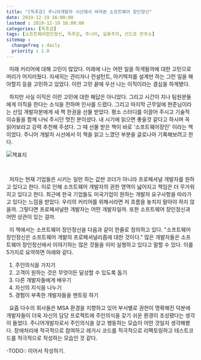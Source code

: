 ```yaml
---
title: "[독후감] 주니어개발자 시선에서 바라본 소프트웨어 장인정신"
date: 2019-12-19 16:00:00
lastmod : 2019-12-19 16:00:00
categories: [독후감]
tags: [소프트웨어장인정신, 독후감, 주니어, 실용주의, 산드로 만쿠소]
sitemap :
  changefreq : daily
  priority : 1.0
---
```


&nbsp;
미래 커리어에 대해 고민이 많았다. 미래에 나는 어떤 일을 하게될까에 대한 고민으로 머리가 어지러웠다. 자세히는 관리자나 컨설턴트, 아키텍처를 설계만 하는 그런 일을 해야할지 등을 고민하고 있었다. 이런 고민 끝에 우선 나는 이직이라는 결심을 하게됐다. 
 <br/>
 
 &nbsp;
 하지만 사실 이직은 이런 고민에 대한 해답은 아니었다. 그리고 시간이 지나 팀원분들에게 이직을 한다는 소식을 전하며 인사를 드렸다. 그리고 마지막 근무일에 현준님이라는 선임 개발자분에게 새 책 한권을 선물 받았다. 평소 스터디를 이끌어 주시고 기술적 이슈들을 함께 나눠 주시던 멋진 분이셨다. 내 시기에 읽으면 좋을것 같다고 하시며 꼭 읽어보라고 강력 추천해 주셨다. 그 때 선물 받은 책이 바로 '소프트웨어장인' 이라는 책이었다. 주니어 개발자 시선에서 이 책을 읽고 느꼈던 부분을 글로나마 기록해보려고 한다.

![책표지](https://user-images.githubusercontent.com/18229419/71152725-9044bd80-227a-11ea-970e-d9c7a049a0a0.png)

<br/>

&nbsp;
 저자는 현재 기업들은 시키는 일만 하는 값싼 코더가 아니라 프로페셔널 개발자를 원하고 있다고 한다. 이로 인해 소프트웨어 개발자의 권한 영역이 넓어지고 책임은 더 무거워지고 있다고 한다. 최근에 한국 기업들도 미국기업이 원하는 개발자 요구사항을 따라가고 있다는 느낌을 받았다. 우리의 커리어를 위해서라면 저 흐름을 놓치지 말아야 하지 않을까. 그렇다면 프로페셔널한 개발자는 어떤 개발자일까. 또한 소프트웨어 장인정신과 어떤 상관이 있는 걸까. 

&nbsp;
 이 책에서는 소프트웨어 장인정신을 다음과 같이 한줄로 정의하고 있다. "소프트웨어 장인정신은 소프트웨어 개발의 프로페셔널리즘에 대한 것이다."
 많은 개발자들은 소프트웨어 장인정신에서 이야기하는 많은 것들을 이미 실행하고 있다고 말할 수 있다. 이를 5가지로 요약하면 아래와 같다.
 
 1. 주인의식을 가지기
 2. 고객이 원하는 것은 무엇이든 달성할 수 있도록 돕기
 3. 다른 개발자들에게 배우기
 4. 자신의 지식을 나누기
 5. 경험이 부족한 개발자들을 멘토링 하기
 
&nbsp;
 요즘 다수의 회사들은 MSA 환경을 지향하고 있어 부서별로 권한이 명확해진 덕분에 개발자들이 더욱 자신의 담당 프로젝트에 주인의식을 갖기 쉬운 환경이 조성됐다는 생각이 들었다. 주니어개발자로서 주인의식을 갖고 행동하는 모습이 어떤 것일지 생각해봤다. 장애처리에 적극적으로 참여하고 레거시 코드를 적극적으로 리펙토링하고 테스트코드를 적극적으로 작성하는 모습인 것 같다. 
 
 -TODO:: 이어서 작성하기.
 
